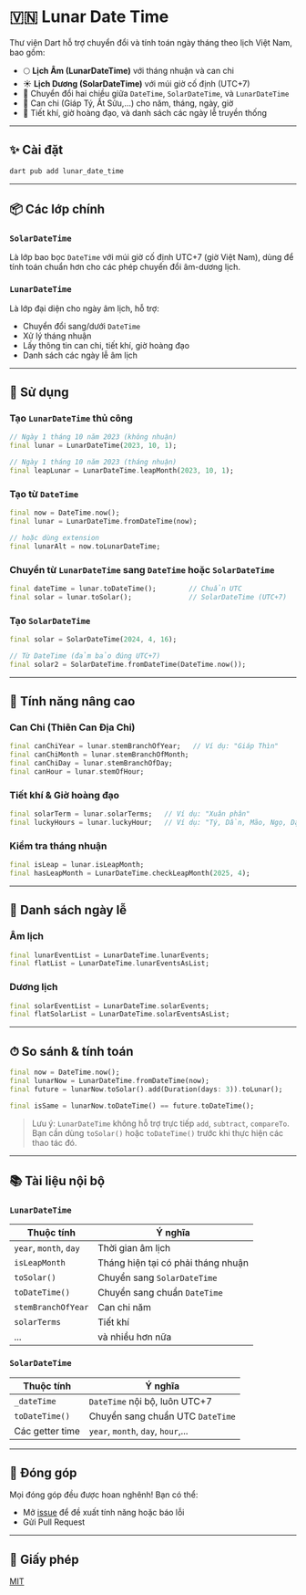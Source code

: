 # 🇻🇳 Lunar Date Time

Thư viện Dart hỗ trợ chuyển đổi và tính toán ngày tháng theo lịch Việt Nam, bao gồm:

- 🌕 **Lịch Âm (LunarDateTime)** với tháng nhuận và can chi
- ☀️ **Lịch Dương (SolarDateTime)** với múi giờ cố định (UTC+7)
- 📅 Chuyển đổi hai chiều giữa `DateTime`, `SolarDateTime`, và `LunarDateTime`
- 🧙 Can chi (Giáp Tý, Ất Sửu,...) cho năm, tháng, ngày, giờ
- 🔮 Tiết khí, giờ hoàng đạo, và danh sách các ngày lễ truyền thống

---

## ✨ Cài đặt

```bash
dart pub add lunar_date_time
```

---

## 📦 Các lớp chính

### `SolarDateTime`

Là lớp bao bọc `DateTime` với múi giờ cố định UTC+7 (giờ Việt Nam), dùng để tính toán chuẩn hơn cho các phép chuyển đổi âm-dương lịch.

### `LunarDateTime`

Là lớp đại diện cho ngày âm lịch, hỗ trợ:

- Chuyển đổi sang/dưới `DateTime`
- Xử lý tháng nhuận
- Lấy thông tin can chi, tiết khí, giờ hoàng đạo
- Danh sách các ngày lễ âm lịch

---

## 🔧 Sử dụng

### Tạo `LunarDateTime` thủ công

```dart
// Ngày 1 tháng 10 năm 2023 (không nhuận)
final lunar = LunarDateTime(2023, 10, 1);

// Ngày 1 tháng 10 năm 2023 (tháng nhuận)
final leapLunar = LunarDateTime.leapMonth(2023, 10, 1);
```

### Tạo từ `DateTime`

```dart
final now = DateTime.now();
final lunar = LunarDateTime.fromDateTime(now);

// hoặc dùng extension
final lunarAlt = now.toLunarDateTime;
```

### Chuyển từ `LunarDateTime` sang `DateTime` hoặc `SolarDateTime`

```dart
final dateTime = lunar.toDateTime();        // Chuẩn UTC
final solar = lunar.toSolar();              // SolarDateTime (UTC+7)
```

### Tạo `SolarDateTime`

```dart
final solar = SolarDateTime(2024, 4, 16);

// Từ DateTime (đảm bảo đúng UTC+7)
final solar2 = SolarDateTime.fromDateTime(DateTime.now());
```

---

## 📆 Tính năng nâng cao

### Can Chi (Thiên Can Địa Chi)

```dart
final canChiYear = lunar.stemBranchOfYear;   // Ví dụ: "Giáp Thìn"
final canChiMonth = lunar.stemBranchOfMonth;
final canChiDay = lunar.stemBranchOfDay;
final canHour = lunar.stemOfHour;
```

### Tiết khí & Giờ hoàng đạo

```dart
final solarTerm = lunar.solarTerms;   // Ví dụ: "Xuân phân"
final luckyHours = lunar.luckyHour;   // Ví dụ: "Tý, Dần, Mão, Ngọ, Dậu, Hợi"
```

### Kiểm tra tháng nhuận

```dart
final isLeap = lunar.isLeapMonth;
final hasLeapMonth = LunarDateTime.checkLeapMonth(2025, 4);
```

---

## 📜 Danh sách ngày lễ

### Âm lịch

```dart
final lunarEventList = LunarDateTime.lunarEvents;
final flatList = LunarDateTime.lunarEventsAsList;
```

### Dương lịch

```dart
final solarEventList = LunarDateTime.solarEvents;
final flatSolarList = LunarDateTime.solarEventsAsList;
```

---

## ⏱ So sánh & tính toán

```dart
final now = DateTime.now();
final lunarNow = LunarDateTime.fromDateTime(now);
final future = lunarNow.toSolar().add(Duration(days: 3)).toLunar();

final isSame = lunarNow.toDateTime() == future.toDateTime();
```

> Lưu ý: `LunarDateTime` không hỗ trợ trực tiếp `add`, `subtract`, `compareTo`. Bạn cần dùng `toSolar()` hoặc `toDateTime()` trước khi thực hiện các thao tác đó.

---

## 📚 Tài liệu nội bộ

### `LunarDateTime`

| Thuộc tính             | Ý nghĩa                            |
| ---------------------- | ---------------------------------- |
| `year`, `month`, `day` | Thời gian âm lịch                  |
| `isLeapMonth`          | Tháng hiện tại có phải tháng nhuận |
| `toSolar()`            | Chuyển sang `SolarDateTime`        |
| `toDateTime()`         | Chuyển sang chuẩn `DateTime`       |
| `stemBranchOfYear`     | Can chi năm                        |
| `solarTerms`           | Tiết khí                           |
| ...                    | và nhiều hơn nữa                   |

### `SolarDateTime`

| Thuộc tính      | Ý nghĩa                            |
| --------------- | ---------------------------------- |
| `_dateTime`     | `DateTime` nội bộ, luôn UTC+7      |
| `toDateTime()`  | Chuyển sang chuẩn UTC `DateTime`   |
| Các getter time | `year`, `month`, `day`, `hour`,... |

---

## 🤝 Đóng góp

Mọi đóng góp đều được hoan nghênh! Bạn có thể:

- Mở [issue](https://github.com/ban-than/viet-date-time/issues) để đề xuất tính năng hoặc báo lỗi
- Gửi Pull Request

---

## 📜 Giấy phép

[MIT](LICENSE)
